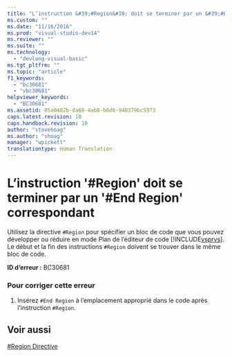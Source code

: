 ```yaml
---
title: "L’instruction &#39;#Region&#39; doit se terminer par un &#39;#End&#160;Region&#39; correspondant | Microsoft Docs"
ms.custom: ""
ms.date: "11/16/2016"
ms.prod: "visual-studio-dev14"
ms.reviewer: ""
ms.suite: ""
ms.technology: 
  - "devlang-visual-basic"
ms.tgt_pltfrm: ""
ms.topic: "article"
f1_keywords: 
  - "bc30681"
  - "vbc30681"
helpviewer_keywords: 
  - "BC30681"
ms.assetid: 05a0402b-da68-4ab8-b6d6-940379bc5973
caps.latest.revision: 10
caps.handback.revision: 10
author: "stevehoag"
ms.author: "shoag"
manager: "wpickett"
translationtype: Human Translation
---
```

# L’instruction &#39;#Region&#39; doit se terminer par un &#39;#End&#160;Region&#39; correspondant
Utilisez la directive `#Region` pour spécifier un bloc de code que vous pouvez développer ou réduire en mode Plan de l’éditeur de code [!INCLUDE[vsprvs](../../csharp/includes/vsprvs_md.md)]. Le début et la fin des instructions `#Region` doivent se trouver dans le même bloc de code.  
  
 **ID d’erreur :** BC30681  
  
### Pour corriger cette erreur  
  
1.  Insérez `#End Region` à l’emplacement approprié dans le code après l’instruction `#Region`.  
  
## Voir aussi  
 [\#Region Directive](../../visual-basic/language-reference/directives/region-directive.md)